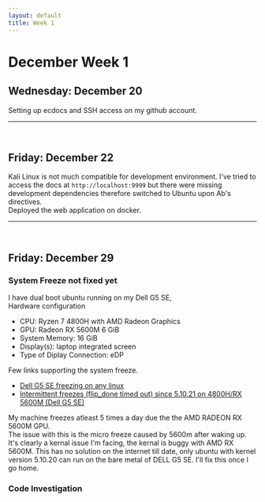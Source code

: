 ```yaml
---
layout: default
title: Week 1
---
```


# **December Week 1**
## **Wednesday: December 20**
Setting up ecdocs and SSH access on my github account.

-----
<br>

## **Friday: December 22**

Kali Linux is not much compatible for development environment. I've tried to access the docs at `http://localhost:9999` but there were missing development dependencies therefore switched to Ubuntu upon Ab's directives.  
Deployed the web application on docker.

-----
<br>

## **Friday: December 29**

### System Freeze not fixed yet
I have dual boot ubuntu running on my Dell G5 SE,  
Hardware configuration
- CPU: Ryzen 7 4800H with AMD Radeon Graphics
- GPU: Radeon RX 5600M 6 GiB
- System Memory: 16 GiB
- Display(s): laptop integrated screen
- Type of Diplay Connection: eDP

Few links supporting the system freeze.
- [Dell G5 SE freezing on any linux](https://www.reddit.com/r/DellG5SE/comments/qm0w52/every_linux_freezes_in_dell_g5_se/)
- [Intermittent freezes (flip_done timed out) since 5.10.21 on 4800H/RX 5600M (Dell G5 SE)](https://gitlab.freedesktop.org/drm/amd/-/issues/1707)

My machine freezes atleast 5 times a day due the the AMD RADEON RX 5600M GPU.  
The issue with this is the micro freeze caused by 5600m after waking up. It's clearly a kernal issue I'm facing, the kernal is buggy with AMD RX 5600M.
This has no solution on the internet till date, only ubuntu with kernel version 5.10.20 can run on the bare metal of DELL G5 SE. I'll fix this once I go home.

### Code Investigation

